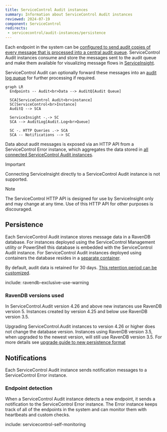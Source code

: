 ```yaml
---
title: ServiceControl Audit instances
summary: Information about ServiceControl Audit instances
reviewed: 2024-07-19
component: ServiceControl
redirects:
 - servicecontrol/audit-instances/persistence
---
```


Each endpoint in the system can be [configured to send audit copies of every message that is processed into a central audit queue](/nservicebus/operations/auditing.md). ServiceControl Audit instances consume and store the messages sent to the audit queue and make them available for visualizing message flows in [ServiceInsight](/serviceinsight/).

ServiceControl Audit can optionally forward these messages into an [audit log queue](configuration.md#transport-servicecontrol-auditforwardauditmessages) for further processing if required.

```mermaid
graph LR
  Endpoints -- Audit<br>Data --> AuditQ[Audit Queue]

  SCA[ServiceControl Audit<br>instance]
  SC[ServiceControl<br>Instance]
  AuditQ --> SCA

  ServiceInsight -.-> SC
  SCA --> AuditLog[Audit.Log<br>Queue]

  SC -. HTTP Queries .-> SCA
  SCA -- Notifications --> SC
```

Data about audit messages is exposed via an HTTP API from a ServiceControl Error instance, which aggregates the data stored in [all connected ServiceControl Audit instances](/servicecontrol/servicecontrol-instances/remotes.md#overview-sharding-audit-messages-with-competing-consumers).

> [!IMPORTANT]
> Connecting ServiceInsight directly to a ServiceControl Audit instance is not supported.

> [!NOTE]
> The ServiceControl HTTP API is designed for use by ServiceInsight only and may change at any time. Use of this HTTP API for other purposes is discouraged.

## Persistence

Each ServiceControl Audit instance stores message data in a RavenDB database. For instances deployed using the ServiceControl Management utility or PowerShell this database is embedded with the ServiceControl Audit instance. For ServiceControl Audit instances deployed using containers the database resides in a [separate container](/servicecontrol/ravendb/deployment/containers.md).

By default, audit data is retained for 30 days. [This retention period can be customized](/servicecontrol/audit-instances/configuration.md#data-retention).

include: ravendb-exclusive-use-warning

### RavenDB versions used

In ServiceControl.Audit version 4.26 and above new instances use RavenDB version 5. Instances created by version 4.25 and below use RavenDB version 3.5.

Upgrading ServiceControl.Audit instances to version 4.26 or higher does not change the database version. Instances using RavenDB version 3.5, when upgraded to the newest version, will still use RavenDB version 3.5. For more details see [upgrade guide to new persistence format](/servicecontrol/migrations/new-persistence.md)

## Notifications

Each ServiceControl Audit instance sends notification messages to a ServiceControl Error instance.

### Endpoint detection

When a ServiceControl Audit instance detects a new endpoint, it sends a notification to the ServiceControl Error instance. The Error instance keeps track of all of the endpoints in the system and can monitor them with heartbeats and custom checks.

include: servicecontrol-self-monitoring
